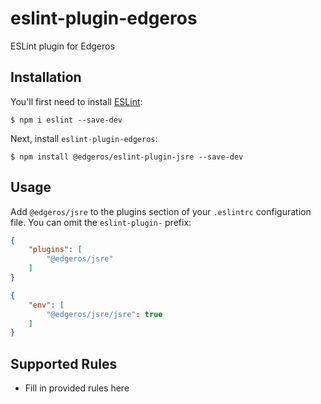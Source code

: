# eslint-plugin-edgeros

 ESLint plugin for Edgeros

## Installation

You'll first need to install [ESLint](http://eslint.org):

```
$ npm i eslint --save-dev
```

Next, install `eslint-plugin-edgeros`:

```
$ npm install @edgeros/eslint-plugin-jsre --save-dev
```


## Usage

Add `@edgeros/jsre` to the plugins section of your `.eslintrc` configuration file. You can omit the `eslint-plugin-` prefix:

```json
{
    "plugins": [
        "@edgeros/jsre"
    ]
}
```

```json
{
    "env": [
        "@edgeros/jsre/jsre": true
    ]
}
```

## Supported Rules

* Fill in provided rules here






